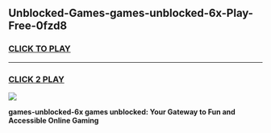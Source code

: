 
## Unblocked-Games-games-unblocked-6x-Play-Free-0fzd8
<h3>
<a href="https://premium76.site?title=games-unblocked-6x&ref=20A">CLICK TO PLAY</a></h3>
<hr>

<h3>
<a href="https://premium76.site?title=games-unblocked-6x&ref=20A">CLICK 2 PLAY</a>
  
</h3>

<a href="https://premium76.site?title=games-unblocked-6x&ref=20A"><img src="https://clearcache.store/games.png"></a>


**games-unblocked-6x games unblocked: Your Gateway to Fun and Accessible Online Gaming**
